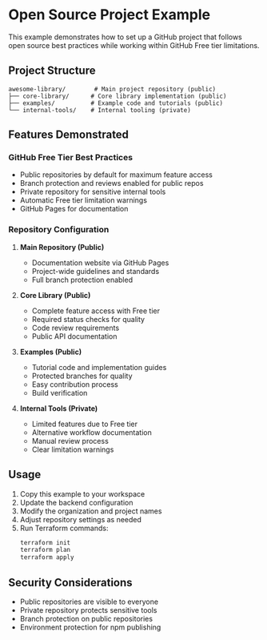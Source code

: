 # Open Source Project Example

This example demonstrates how to set up a GitHub project that follows open source best practices while working within GitHub Free tier limitations.

## Project Structure

```
awesome-library/        # Main project repository (public)
├── core-library/      # Core library implementation (public)
├── examples/          # Example code and tutorials (public)
└── internal-tools/    # Internal tooling (private)
```

## Features Demonstrated

### GitHub Free Tier Best Practices
- Public repositories by default for maximum feature access
- Branch protection and reviews enabled for public repos
- Private repository for sensitive internal tools
- Automatic Free tier limitation warnings
- GitHub Pages for documentation

### Repository Configuration
1. **Main Repository (Public)**
   - Documentation website via GitHub Pages
   - Project-wide guidelines and standards
   - Full branch protection enabled

2. **Core Library (Public)**
   - Complete feature access with Free tier
   - Required status checks for quality
   - Code review requirements
   - Public API documentation

3. **Examples (Public)**
   - Tutorial code and implementation guides
   - Protected branches for quality
   - Easy contribution process
   - Build verification

4. **Internal Tools (Private)**
   - Limited features due to Free tier
   - Alternative workflow documentation
   - Manual review process
   - Clear limitation warnings

## Usage

1. Copy this example to your workspace
2. Update the backend configuration
3. Modify the organization and project names
4. Adjust repository settings as needed
5. Run Terraform commands:
   ```bash
   terraform init
   terraform plan
   terraform apply
   ```

## Security Considerations

- Public repositories are visible to everyone
- Private repository protects sensitive tools
- Branch protection on public repositories
- Environment protection for npm publishing
